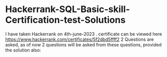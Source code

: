 ﻿# Hackerrank-SQL-Basic-skill-Certification-test-Solutions
I have taken Hackerrank  on 4th-june-2023 . certificate can be viewed here https://www.hackerrank.com/certificates/5f2dbd5ffff2
2 Questions are asked, as of now 2 questions will be asked from these questions, provided the solution also:

